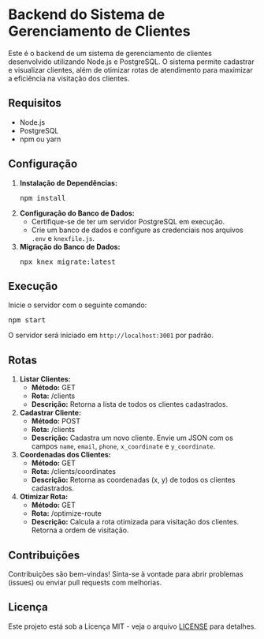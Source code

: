 
  <h1>Backend do Sistema de Gerenciamento de Clientes</h1>

  <p>Este é o backend de um sistema de gerenciamento de clientes desenvolvido utilizando Node.js e PostgreSQL. O sistema permite cadastrar e visualizar clientes, além de otimizar rotas de atendimento para maximizar a eficiência na visitação dos clientes.</p>

  <h2>Requisitos</h2>

  <ul>
    <li>Node.js</li>
    <li>PostgreSQL</li>
    <li>npm ou yarn</li>
  </ul>

  <h2>Configuração</h2>

  <ol>
    <li><strong>Instalação de Dependências:</strong>
      <pre>npm install</pre>
    </li>
    <li><strong>Configuração do Banco de Dados:</strong>
      <ul>
        <li>Certifique-se de ter um servidor PostgreSQL em execução.</li>
        <li>Crie um banco de dados e configure as credenciais nos arquivos <code>.env</code> e <code>knexfile.js</code>.</li>
      </ul>
    </li>
    <li><strong>Migração do Banco de Dados:</strong>
      <pre>npx knex migrate:latest</pre>
    </li>
  </ol>

  <h2>Execução</h2>

  <p>Inicie o servidor com o seguinte comando:</p>
  <pre>npm start</pre>

  <p>O servidor será iniciado em <code>http://localhost:3001</code> por padrão.</p>

  <h2>Rotas</h2>

  <ol>
    <li><strong>Listar Clientes:</strong>
      <ul>
        <li><strong>Método:</strong> GET</li>
        <li><strong>Rota:</strong> /clients</li>
        <li><strong>Descrição:</strong> Retorna a lista de todos os clientes cadastrados.</li>
      </ul>
    </li>
    <li><strong>Cadastrar Cliente:</strong>
      <ul>
        <li><strong>Método:</strong> POST</li>
        <li><strong>Rota:</strong> /clients</li>
        <li><strong>Descrição:</strong> Cadastra um novo cliente. Envie um JSON com os campos <code>name</code>, <code>email</code>, <code>phone</code>, <code>x_coordinate</code> e <code>y_coordinate</code>.</li>
      </ul>
    </li>
    <li><strong>Coordenadas dos Clientes:</strong>
      <ul>
        <li><strong>Método:</strong> GET</li>
        <li><strong>Rota:</strong> /clients/coordinates</li>
        <li><strong>Descrição:</strong> Retorna as coordenadas (x, y) de todos os clientes cadastrados.</li>
      </ul>
    </li>
    <li><strong>Otimizar Rota:</strong>
      <ul>
        <li><strong>Método:</strong> GET</li>
        <li><strong>Rota:</strong> /optimize-route</li>
        <li><strong>Descrição:</strong> Calcula a rota otimizada para visitação dos clientes. Retorna a ordem de visitação.</li>
      </ul>
    </li>
  </ol>

  <h2>Contribuições</h2>

  <p>Contribuições são bem-vindas! Sinta-se à vontade para abrir problemas (issues) ou enviar pull requests com melhorias.</p>

  <h2>Licença</h2>

  <p>Este projeto está sob a Licença MIT - veja o arquivo <a href="LICENSE">LICENSE</a> para detalhes.</p>